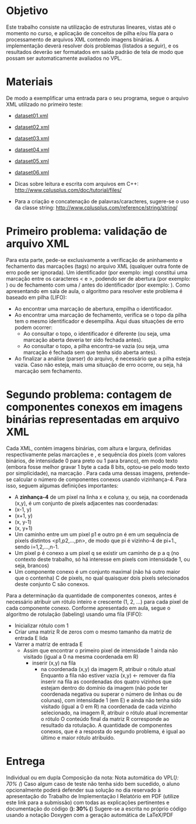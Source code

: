# Objetivo

Este trabalho consiste na utilização de estruturas lineares, vistas até o momento no curso, e aplicação de conceitos de pilha
e/ou fila para o processamento de arquivos XML contendo imagens binárias. A implementação deverá resolver dois problemas
(listados a seguir), e os resultados deverão ser formatados em saída padrão de tela de modo que possam ser automaticamente 
avaliados no VPL.

# Materiais

De modo a exemplificar uma entrada para o seu programa, segue o arquivo XML utilizado no primeiro teste:

- [dataset01.xml](https://moodle.ufsc.br/pluginfile.php/2735418/mod_resource/content/1/dataset01.xml)
- [dataset02.xml](https://moodle.ufsc.br/pluginfile.php/2753879/mod_resource/content/2/dataset02.xml)
- [dataset03.xml](https://moodle.ufsc.br/pluginfile.php/2753881/mod_resource/content/2/dataset03.xml)
- [dataset04.xml](https://moodle.ufsc.br/pluginfile.php/2753881/mod_resource/content/2/dataset04.xml)
- [dataset05.xml](https://moodle.ufsc.br/pluginfile.php/2753881/mod_resource/content/2/dataset05.xml)
- [dataset06.xml](https://moodle.ufsc.br/pluginfile.php/2753881/mod_resource/content/2/dataset06.xml)

- Dicas sobre leitura e escrita com arquivos em C++: http://www.cplusplus.com/doc/tutorial/files/
- Para a criação e concatenação de palavras/caracteres, sugere-se o uso da classe string: http://www.cplusplus.com/reference/string/string/

# Primeiro problema: validação de arquivo XML

Para esta parte, pede-se exclusivamente a verificação de aninhamento e fechamento das marcações (tags) no arquivo XML (qualquer outra fonte de erro pode ser ignorada). Um identificador (por exemplo: img) constitui uma marcação entre os caracteres < e >, podendo ser de abertura (por exemplo: <img>) ou de fechamento com uma / antes do identificador (por exemplo: </img>). Como apresentando em sala de aula, o algoritmo para resolver este problema é baseado em pilha (LIFO):

- Ao encontrar uma marcação de abertura, empilha o identificador.
- Ao encontrar uma marcação de fechamento, verifica se o topo da pilha tem o mesmo identificador e desempilha. Aqui duas situações de erro podem ocorrer:
  - Ao consultar o topo, o identificador é diferente (ou seja, uma marcação aberta deveria ter sido fechada antes).
  - Ao consultar o topo, a pilha encontra-se vazia (ou seja, uma marcação é fechada sem que tenha sido aberta antes).
- Ao finalizar a análise (parser) do arquivo, é necessário que a pilha esteja vazia. Caso não esteja, mais uma situação de erro ocorre, ou seja, há marcação sem fechamento.

# Segundo problema: contagem de componentes conexos em imagens binárias representadas em arquivo XML

Cada XML, contém imagens binárias, com altura e largura, definidas respectivamente pelas marcações <height> e <width>, e sequência dos pixels (com valores binários, de intensidade 0 para preto ou 1 para branco), em modo texto (embora fosse melhor gravar 1 byte a cada 8 bits, optou-se pelo modo texto por simplicidade), na marcação <data>. Para cada uma dessas imagens, pretende-se calcular o número de componentes conexos usando vizinhança-4. Para isso, seguem algumas definições importantes:

- A **zinhança-4** de um pixel na linha x e coluna y, ou seja, na coordenada (x,y), é um conjunto de pixels adjacentes nas coordenadas:
- (x-1, y)
- (x+1, y)
- (x, y-1)
- (x, y+1)
- Um caminho entre um um pixel p1 e outro pn é em um sequência de pixels distintos <p1,p2,...,pn>, de modo que pi é vizinho-4 de pi+1., sendo i=1,2,...,n-1.
- Um pixel p é conexo a um pixel q se existir um caminho de p a q (no contexto deste trabalho, só há interesse em pixels com intensidade 1, ou seja, brancos)
- Um componente conexo é um conjunto maximal (não há outro maior que o contenha) C de pixels, no qual quaisquer dois pixels selecionados deste conjunto C são conexos.

Para a determinação da quantidade de componentes conexos, antes é necessário atribuir um rótulo inteiro e crescente (1, 2, ...) para cada pixel de cada componente conexo. Conforme apresentado em aula, segue o algoritmo de rotulação (labeling) usando uma fila (FIFO):

- Inicializar rótulo com 1
- Criar uma matriz R de zeros com o mesmo tamanho da matriz de entrada E lida
- Varrer a matriz de entrada E
  - Assim que encontrar o primeiro pixel de intensidade 1 ainda não visitado (igual a 0 na mesma coordenada em R)
    - inserir (x,y) na fila
      - na coordenada (x,y) da imagem R, atribuir o rótulo atual
Enquanto a fila não estiver vazia
(x,y) ← remover da fila
inserir na fila as coordenadas dos quatro vizinhos que estejam dentro do domínio da imagem (não pode ter coordenada negativa ou superar o número de linhas ou de colunas), com intensidade 1 (em E) e ainda não tenha sido visitado (igual a 0 em R)
na coordenada de cada vizinho selecionado, na imagem R, atribuir o rótulo atual
incrementar o rótulo
O conteúdo final da matriz R corresponde ao resultado da rotulação. A quantidade de componentes conexos, que é a resposta do segundo problema, é igual ao último e maior rótulo atribuído.

# Entrega

Individual ou em dupla
Composição da nota:
Nota automática do VPL(*): 70%
(*) Caso algum caso de teste não tenha sido bem sucedido, o aluno opcionalmente poderá defender sua solução no dia reservado à apresentação do Trabalho de Implementação I
Relatório em PDF (utilize este link para a submissão) com todas as explicações pertinentes e documentação do código (**): 30%
(**) Sugere-se a escrita no próprio código usando a notação Doxygen com a geração automática de LaTeX/PDF
